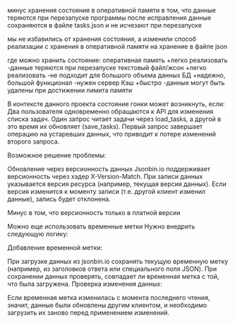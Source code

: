 минус хранения состояния в оперативной памяти в том, что данные теряются при перезапуске программы
после исправления данные сохраняются в файле tasks.json и не исчезают при перезапуске

мы не избавились от хранения состояния, а изменили способ реализации с хранения в оперативной памяти на хранение в файле json

где можно хранить состояние:
оперативная память +легко реализовать -данные теряются при перезапуске
текстовый файл/жсон +легко реализовать -не подходит для большого объема данных
БД +надежно, большой функционал -нужен сервер
Кэш +быстро -данные могут быть удалены при достижении лимита памяти

В контексте данного проекта состояние гонки может возникнуть, если:
Два пользователя одновременно обращаются к API для изменения списка задач.
Один запрос читает задачи через load_tasks, а другой в это время их обновляет (save_tasks).
Первый запрос завершает операцию на устаревших данных, что приводит к потере изменений второго запроса.

Возможное решение проблемы:

Обновление через версионность данных
Jsonbin.io поддерживает версионность через хэдер X-Version-Match.
При записи данных указывается версия ресурса (например, текущая версия данных). Если версия изменится к моменту записи (т.е. другой клиент изменил данные), запись будет отклонена.

Минус в том, что версионность только в платной версии

Можно еще использовать временные метки
Нужно внедрить следующую логику:

Добавление временной метки:

При загрузке данных из jsonbin.io сохранять текущую временную метку (например, из заголовков ответа или специального поля JSON).
При сохранении данных проверять, совпадает ли временная метка с той, что была загружена.
Проверка изменения данных:

Если временная метка изменилась с момента последнего чтения, значит, данные были обновлены другим клиентом, и необходимо загрузить их заново перед применением изменений.
